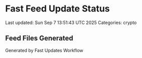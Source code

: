 # Fast Feed Update Status
Last updated: Sun Sep  7 13:51:43 UTC 2025
Categories: crypto

## Feed Files Generated

Generated by Fast Updates Workflow
